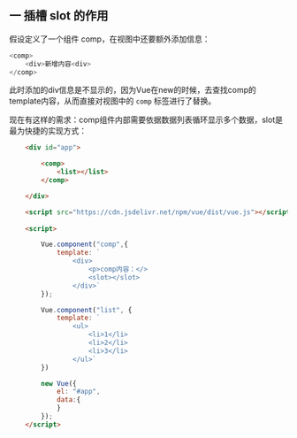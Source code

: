 ## 一 插槽 slot 的作用

假设定义了一个组件 comp，在视图中还要额外添加信息：
```js
<comp>
    <div>新增内容<div>
</comp>
```
此时添加的div信息是不显示的，因为Vue在new的时候，去查找comp的template内容，从而直接对视图中的 `comp` 标签进行了替换。  

现在有这样的需求：comp组件内部需要依据数据列表循环显示多个数据，slot是最为快捷的实现方式：
```html
    <div id="app">

        <comp>
            <list></list>
        </comp>

    </div>

    <script src="https://cdn.jsdelivr.net/npm/vue/dist/vue.js"></script>
    
    <script>

        Vue.component("comp",{
            template: `
                <div>
                    <p>comp内容：</>
                    <slot></slot>
                </div>`
        });

        Vue.component("list", {
            template: `
                <ul>
                    <li>1</li>
                    <li>2</li>
                    <li>3</li>
                </ul>`
        })

        new Vue({
            el: "#app",
            data:{
            }
        });
    </script>
```

